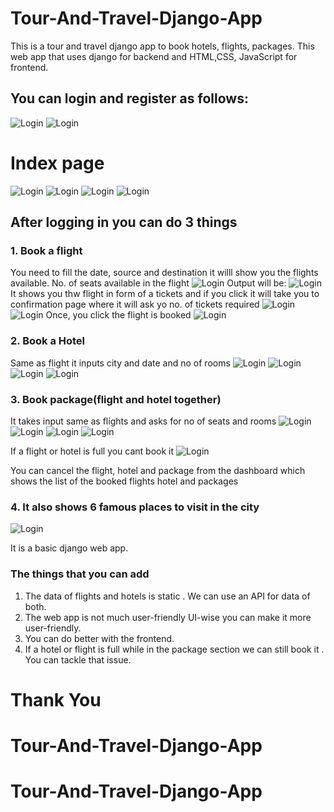 # Tour-And-Travel-Django-App
This is a tour and travel django app to book hotels, flights, packages.
This web app that uses django for backend and HTML,CSS, JavaScript for frontend.
## You can login and register as follows:
![Login](https://github.com/chintan-27/Tour-And-Travel-Django-App/blob/master/screenshots/login.JPG)
![Login](https://github.com/chintan-27/Tour-And-Travel-Django-App/blob/master/screenshots/register.JPG)
# Index page
![Login](https://github.com/chintan-27/Tour-And-Travel-Django-App/blob/master/screenshots/onw.JPG)
![Login](https://github.com/chintan-27/Tour-And-Travel-Django-App/blob/master/screenshots/two.JPG)
![Login](https://github.com/chintan-27/Tour-And-Travel-Django-App/blob/master/screenshots/three.JPG)
![Login](https://github.com/chintan-27/Tour-And-Travel-Django-App/blob/master/screenshots/four.JPG)

## After logging in you can do 3 things
### 1. Book a flight
You need to fill the date, source and destination it willl show you the flights available. No. of seats available in the flight
![Login](https://github.com/chintan-27/Tour-And-Travel-Django-App/blob/master/screenshots/15.JPG)
Output will be:
![Login](https://github.com/chintan-27/Tour-And-Travel-Django-App/blob/master/screenshots/16.JPG)
It shows you thw flight in form of a tickets and if you click it will take you to confirmation page where it will ask yo no. of tickets required
![Login](https://github.com/chintan-27/Tour-And-Travel-Django-App/blob/master/screenshots/17.JPG)
![Login](https://github.com/chintan-27/Tour-And-Travel-Django-App/blob/master/screenshots/18.JPG)
Once, you click the flight is booked
![Login](https://github.com/chintan-27/Tour-And-Travel-Django-App/blob/master/screenshots/19.JPG)
### 2. Book a Hotel
Same as flight it inputs city and date and no of rooms
![Login](https://github.com/chintan-27/Tour-And-Travel-Django-App/blob/master/screenshots/20.JPG)
![Login](https://github.com/chintan-27/Tour-And-Travel-Django-App/blob/master/screenshots/21.JPG)
![Login](https://github.com/chintan-27/Tour-And-Travel-Django-App/blob/master/screenshots/22.JPG)
![Login](https://github.com/chintan-27/Tour-And-Travel-Django-App/blob/master/screenshots/24.JPG)
### 3. Book package(flight and hotel together)
It takes input same as flights and asks for no of seats and rooms
![Login](https://github.com/chintan-27/Tour-And-Travel-Django-App/blob/master/screenshots/ten.JPG)
![Login](https://github.com/chintan-27/Tour-And-Travel-Django-App/blob/master/screenshots/eleven.JPG)
![Login](https://github.com/chintan-27/Tour-And-Travel-Django-App/blob/master/screenshots/twelve.JPG)
![Login](https://github.com/chintan-27/Tour-And-Travel-Django-App/blob/master/screenshots/13.JPG)

If a flight or hotel is full you cant book it
![Login](https://github.com/chintan-27/Tour-And-Travel-Django-App/blob/master/screenshots/23.JPG)


You can cancel the flight, hotel and package from the dashboard which shows the list of the booked flights hotel and packages

### 4. It also shows 6 famous places to visit in the city

![Login](https://github.com/chintan-27/Tour-And-Travel-Django-App/blob/master/screenshots/eight.JPG)

It is a basic django web app.
### The things that you can add
1) The data of flights and hotels is static . We can use an API for data of both.
2) The web app is not much user-friendly UI-wise you can make it more user-friendly.
3) You can do better with the frontend.
4) If a hotel or flight is full while in the package section we can still book it . You can tackle that issue.
# Thank You

# Tour-And-Travel-Django-App
# Tour-And-Travel-Django-App
